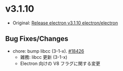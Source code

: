 # v3.1.10

- Original: [Release electron v3.1.10  electron/electron](https://github.com/electron/electron/releases/tag/v3.1.10)

## Bug Fixes/Changes

- chore: bump libcc (3-1-x). [#18426](https://github.com/electron/electron/pull/18426)
  - 雑務: libcc 更新 (3-1-x)
  - Electron 向けの V8 フラグに関する変更
